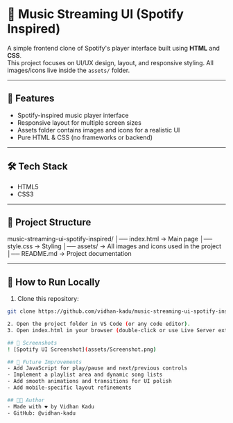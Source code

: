 # 🎵 Music Streaming UI (Spotify Inspired)

A simple frontend clone of Spotify's player interface built using **HTML** and **CSS**.  
This project focuses on UI/UX design, layout, and responsive styling. All images/icons live inside the `assets/` folder.

---

## 📌 Features
- Spotify-inspired music player interface  
- Responsive layout for multiple screen sizes  
- Assets folder contains images and icons for a realistic UI  
- Pure HTML & CSS (no frameworks or backend)

---

## 🛠️ Tech Stack
- HTML5  
- CSS3

---

## 📂 Project Structure
music-streaming-ui-spotify-inspired/
│── index.html → Main page
│── style.css → Styling
│── assets/ → All images and icons used in the project
│── README.md → Project documentation

---

## 🚀 How to Run Locally
1. Clone this repository:
```bash
git clone https://github.com/vidhan-kadu/music-streaming-ui-spotify-inspired.git

2. Open the project folder in VS Code (or any code editor).
3. Open index.html in your browser (double-click or use Live Server extension for a live reload experience).

## 📸 Screenshots
! [Spotify UI Screenshot](assets/Screenshot.png)

## 🔮 Future Improvements
- Add JavaScript for play/pause and next/previous controls
- Implement a playlist area and dynamic song lists
- Add smooth animations and transitions for UI polish
- Add mobile-specific layout refinements 

## 👨‍💻 Author
- Made with ❤️ by Vidhan Kadu
- GitHub: @vidhan-kadu

